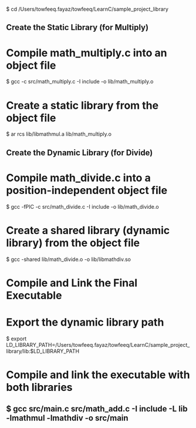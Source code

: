 $ cd /Users/towfeeq.fayaz/towfeeq/LearnC/sample_project_library

## Create the Static Library (for Multiply)
# Compile math_multiply.c into an object file
$ gcc -c src/math_multiply.c -I include -o lib/math_multiply.o
# Create a static library from the object file
$ ar rcs lib/libmathmul.a lib/math_multiply.o


## Create the Dynamic Library (for Divide)
# Compile math_divide.c into a position-independent object file
$ gcc -fPIC -c src/math_divide.c -I include -o lib/math_divide.o
# Create a shared library (dynamic library) from the object file
$ gcc -shared lib/math_divide.o -o lib/libmathdiv.so


# Compile and Link the Final Executable
# Export the dynamic library path
$ export LD_LIBRARY_PATH=/Users/towfeeq.fayaz/towfeeq/LearnC/sample_project_library/lib:$LD_LIBRARY_PATH

# Compile and link the executable with both libraries
$ gcc src/main.c src/math_add.c -I include -L lib -lmathmul -lmathdiv -o src/main
--------------------------------------------------------